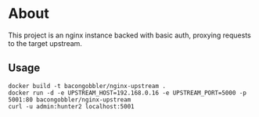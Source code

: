 # About

This project is an nginx instance backed with basic auth, proxying requests to the target upstream.

## Usage

```
docker build -t bacongobbler/nginx-upstream .
docker run -d -e UPSTREAM_HOST=192.168.0.16 -e UPSTREAM_PORT=5000 -p 5001:80 bacongobbler/nginx-upstream
curl -u admin:hunter2 localhost:5001
```
